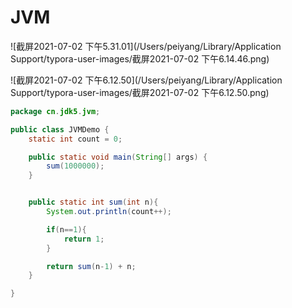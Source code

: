 # JVM

![截屏2021-07-02 下午5.31.01](/Users/peiyang/Library/Application Support/typora-user-images/截屏2021-07-02 下午6.14.46.png)



![截屏2021-07-02 下午6.12.50](/Users/peiyang/Library/Application Support/typora-user-images/截屏2021-07-02 下午6.12.50.png)



```java
package cn.jdk5.jvm;

public class JVMDemo {
    static int count = 0;

    public static void main(String[] args) {
        sum(1000000);
    }


    public static int sum(int n){
        System.out.println(count++);

        if(n==1){
            return 1;
        }

        return sum(n-1) + n;
    }

}
```

